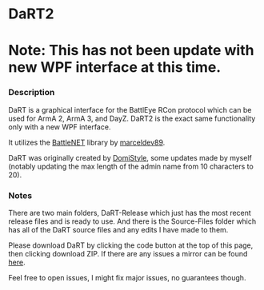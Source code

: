 # DaRT2

# Note: This has not been update with new WPF interface at this time.

### Description
DaRT is a graphical interface for the BattlEye RCon protocol which can be used for ArmA 2, ArmA 3, and DayZ.
DaRT2 is the exact same functionality only with a new WPF interface.

It utilizes the [BattleNET](https://github.com/marceldev89/BattleNET) library by [marceldev89](https://github.com/marceldev89).

DaRT was originally created by [DomiStyle](https://github.com/DomiStyle), some updates made by myself (notably updating the max length of the admin name from 10 characters to 20).

### Notes
There are two main folders, DaRT-Release which just has the most recent release files and is ready to use. And there is the Source-Files folder which has all of the DaRT source files and any edits I have made to them.

Please download DaRT by clicking the code button at the top of this page, then clicking download ZIP. If there are any issues a mirror can be found [here](https://tools.thegamingchief.com/programs/DaRT/).

Feel free to open issues, I might fix major issues, no guarantees though.
